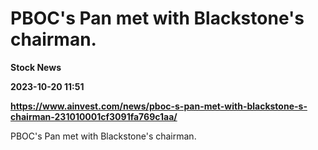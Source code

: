# PBOC's Pan met with Blackstone's chairman.
**Stock News**

**2023-10-20 11:51**

**https://www.ainvest.com/news/pboc-s-pan-met-with-blackstone-s-chairman-231010001cf3091fa769c1aa/**

PBOC's Pan met with Blackstone's chairman.